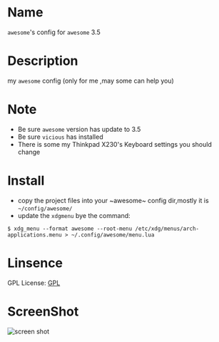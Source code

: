 
Name
======

`awesome`'s config for `awesome` 3.5

Description
======
my `awesome` config (only for me ,may some can help you)

Note
======
* Be sure `awesome` version has update to 3.5
* Be sure `vicious` has installed
* There is some my Thinkpad X230's Keyboard settings you should change

Install
======
- copy the project files into your ~awesome~ config dir,mostly it is `~/config/awesome/`
- update the `xdgmenu` bye the command:

`$ xdg_menu --format awesome --root-menu /etc/xdg/menus/arch-applications.menu > ~/.config/awesome/menu.lua`

Linsence
======
GPL License: [GPL](http://www.gnu.org/licenses/gpl.html|GPL)

ScreenShot
======
![screen shot](https://raw.github.com/leaveboy/awesome3.5/master/fullsc.png "screenshot")
